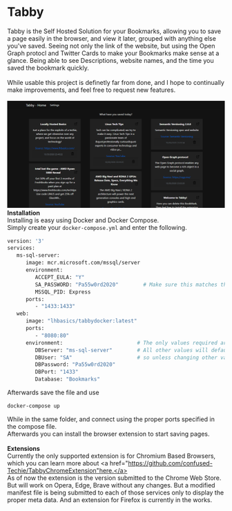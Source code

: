 # Tabby
Tabby is the Self Hosted Solution for your Bookmarks, allowing you to save a page easily in the browser, and view it later, grouped with anything else you've saved. 
Seeing not only the link of the website, but using the Open Graph protocl and Twitter Cards to make your Bookmarks make sense at a glance. 
Being able to see Descriptions, website names, and the time you saved the bookmark quickly.<br /><br />
While usable this project is definetly far from done, and I hope to continually make improvements, and feel free to request new features.<br /><br />
<img src="https://github.com/confused-Techie/Tabby/blob/master/gitImages/HomePage.PNG" alt="Tabby Home Page" />
<strong>Installation</strong><br />
Installing is easy using Docker and Docker Compose.<br />
Simply create your `docker-compose.yml` and enter the following.<br />
```bash
version: '3'
services:
   ms-sql-server:
      image: mcr.microsoft.com/mssql/server
      environment:
         ACCEPT_EULA: "Y"
         SA_PASSWORD: "Pa55w0rd2020"        # Make sure this matches the password specified below
         MSSQL_PID: Express
      ports:
         - "1433:1433"
   web:
      image: "lhbasics/tabbydocker:latest"
      ports:
         - "8080:80"
      environment:                        # The only values required are the DBServer, and the DBPassword
         DBServer: "ms-sql-server"        # All other values will default to whats listed here, 
         DBUser: "SA"                     # so unless changing other values these can be left alone.
         DBPassword: "Pa55w0rd2020"
         DBPort: "1433"
         Database: "Bookmarks"
```  
Afterwards save the file and use<br />
```bash
docker-compose up
```
While in the same folder, and connect using the proper ports specified in the compose file.<br />
Afterwards you can install the browser extension to start saving pages.<br /><br />
<strong>Extensions</strong><br />
Currently the only supported extension is for Chromium Based Browsers, which you can learn more about <a href="https://github.com/confused-Techie/TabbyChromeExtension"here.</a>
<br />
As of now the extension is the version submitted to the Chrome Web Store. But will work on Opera, Edge, Brave without any changes. But a modified manifest file is being submitted to each of those services only to display the proper meta data. And an extension for Firefox is currently in the works.
